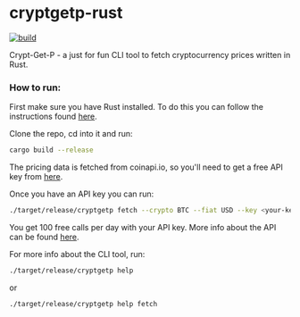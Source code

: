 # cryptgetp-rust

[![build](https://github.com/Yukigeshiki/cryptgetp-rust/actions/workflows/ci.yml/badge.svg)](https://github.com/Yukigeshiki/cryptgetp-rust/actions/workflows/ci.yml)

Crypt-Get-P - a just for fun CLI tool to fetch cryptocurrency prices written in Rust.

### How to run:

First make sure you have Rust installed. To do this you can follow the instructions found [here](https://www.rust-lang.org/tools/install).

Clone the repo, cd into it and run:

```bash
cargo build --release
```

The pricing data is fetched from coinapi.io, so you'll need to get a free API key from [here](https://www.coinapi.io/pricing?apikey).

Once you have an API key you can run:

```bash
./target/release/cryptgetp fetch --crypto BTC --fiat USD --key <your-key-here>
```

You get 100 free calls per day with your API key. More info about the API can be found [here](https://www.coinapi.io).

For more info about the CLI tool, run:

```bash
./target/release/cryptgetp help
```

or

```bash
./target/release/cryptgetp help fetch
```
